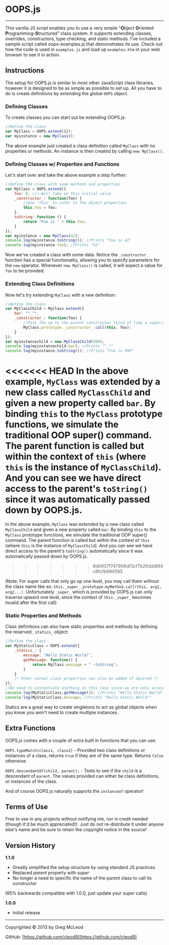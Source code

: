 # OOPS.js #

----------


This vanilla JS script enables you to use a very simple "**O**bject **O**riented **P**rogramming-**S**tructured" class system. It supports extending classes, overrides, constructors, type checking, and static methods. I've included a sample script called oops-examples.js that demonstrates its use. Check out how the code is used in `examples.js` and load up `examples.htm` in your web browser to see it in action.

## Instructions ##

The setup for OOPS.js is similar to most other JavaScript class libraries, however it is designed to be as simple as possible to set up. All you have to do is create definitions by extending the global `OOPS` object.

### Defining Classes ### 

To create classes you can start out be extending OOPS.js:

```javascript
//Define the class
var MyClass = OOPS.extend({});
var myinstance = new MyClass();
```

The above example just created a class definition called `MyClass` with no properties or methods. An instance is then created by calling `new MyClass()`. 

### Defining Classes w/ Properties and Functions ###

Let's start over and take the above example a step further:

```javascript
//Define the class with some methods and properties
var MyClass = OOPS.extend({
	foo: 0, //<-Will take on this initial value
	_constructor_: function(foo) {
		//Use 'this' to refer to the object properties
		this.foo = foo;
	},
	toString: function () {
		return "Foo is " + this.foo;
	}
});
var myinstance = new MyClass(42);
console.log(myinstance.toString()); //Prints "Foo is 42"
console.log(myinstance.foo); //Prints "42"
```
Now we've created a class with some data. Notice the `_constructor_` function has a special functionality, allowing you to specify parameters for the `new` operator. Whenever `new MyClass()` is called, it will expect a value for `foo` to be provided.

### Extending Class Definitions ###

Now let's try extending `MyClass` with a new definition:

```javascript
//Define the class
var MyClassChild = MyClass.extend({
	bar: "^_^",
	_constructor_: function(foo) {
 		//Pass foo up to the parent constructor (kind of like a super() command in traditional OOP)
		MyClass.prototype._constructor_.call(this, foo);
	}
});
var myinstancechild = new MyClassChild(999);
console.log(myinstancechild.bar); //Prints "^_^"
console.log(myinstance.toString()); //Prints "Foo is 999"
```
<<<<<<< HEAD
In the above example, `MyClass` was extended by a new class called `MyClassChild` and given a new property called `bar`. By binding `this` to the `MyClass` prototype functions, we simulate the traditional OOP super() command. The parent function is called but within the context of `this` (where `this` is the instance of `MyClassChild`). And you can see we have direct access to the parent's `toString()` since it was automatically passed down by OOPS.js.
=======
In the above example, `MyClass` was extended by a new class called `MyClassChild` and given a new property called `bar`. By binding `this` to the `MyClass` prototype functions, we simulate the traditional OOP super() command. The parent function is called but within the context of `this` (where `this` is the instance of `MyClassChild`). And you can see we have direct access to the parent's `toString()` automatically since it was automatically passed down by OOPS.js.
>>>>>>> 8db937f747906df3cf7b2fcbb864c8fcfb994585

(Note: For super calls that only go up one level, you may call them without the class name like so:  `this._super_.prototype.myMethod.call(this, arg1, arg2...)`. Unfortunately `_super_` which is provided by OOPS.js can only traverse upward one level, since the context of `this._super_` becomes invalid after the first call)

### Static Properties and Methods ###

Class definitions can also have static properties and methods by defining the reserved `_statics_` object:

```javascript
//Define the class
var MyStaticClass = OOPS.extend({
	_statics_: {
		message: "Hello Static World!",
		getMessage: function() {
			return MyClass.message + " ~toString";
		}
	}
	/* Other normal class properties can also be added if desired */
});
//No need to instantiate anything in this case since we are only accessing statics
console.log(MyStaticClass.getMessage()); //Prints "Hello Static World! ~toString"
console.log(MyStaticClass.message; //Prints "Hello Static World!"
```
Statics are a great way to create singletons to act as global objects when you know you won't need to create multiple instances.


## Extra Functions ##

OOPS.js comes with a couple of extra built in functions that you  can use:

`OOPS.typeMatch(class1, class2)` - Provided two class definitions or instances of a class, returns `true` if they are of the same type. Returns `false` otherwise.

`OOPS.descendantOf(child, parent);` - Tests to see if the `child` is a descendant of `parent`. The values provided can either be class definitions, or instances of the class.

And of course OOPS.js naturally supports the `instanceof` operator!

## Terms of Use ##

Free to use in any projects without notifying me, nor is credit needed (though it'd be much appreciated!). Just do not re-distribute it under anyone else's name and be sure to retain the copyright notice in the source!

## Version History ##

**1.1.0**

- Greatly simplified the setup structure by using standard JS practices
- Replaced _parent_ property with _super_
- No longer a need to specific the name of the parent class to call its constructor

(95% backwards compatible with 1.0.0, just update your _super_ calls)

**1.0.0**

- Initial release

 
----------

Copyrighted © 2013 by Greg McLeod

GitHub: [https://github.com/cleod9](https://github.com/cleod9)
